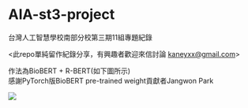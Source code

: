 # AIA-st3-project
台灣人工智慧學校南部分校第三期11組專題紀錄

<此repo單純留作紀錄分享，有興趣者歡迎來信討論 kaneyxx@gmail.com>

作法為BioBERT + R-BERT(如下圖所示)  
感謝PyTorch版BioBERT pre-trained weight貢獻者Jangwon Park

![](https://i.imgur.com/mGlORRW.png)
